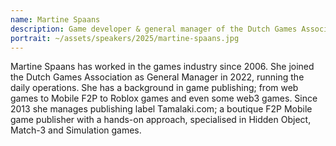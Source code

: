 ```yaml
---
name: Martine Spaans
description: Game developer & general manager of the Dutch Games Association 
portrait: ~/assets/speakers/2025/martine-spaans.jpg
---
```


Martine Spaans has worked in the games industry since 2006. She joined the Dutch Games Association as General Manager in 2022, running the daily operations. She has a background in game publishing; from web games to Mobile F2P to Roblox games and even some web3 games. Since 2013 she manages publishing label Tamalaki.com; a boutique F2P Mobile game publisher with a hands-on approach, specialised in Hidden Object, Match-3 and Simulation games.
